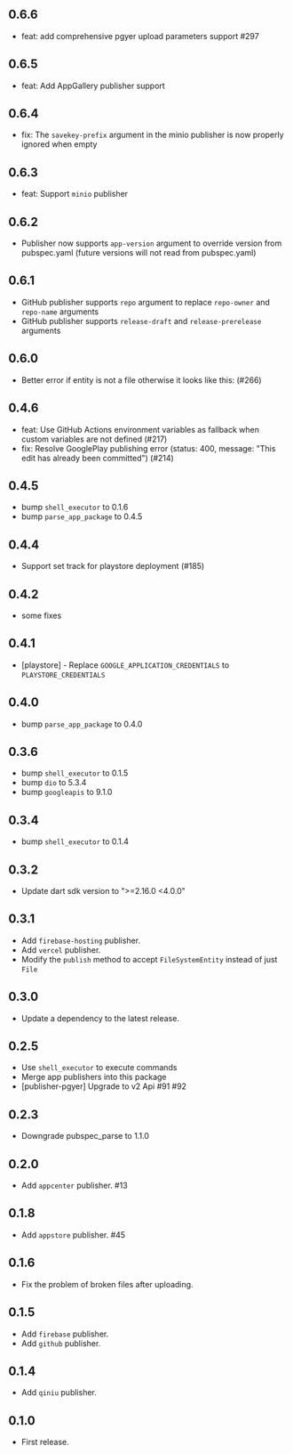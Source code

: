 ## 0.6.6

* feat: add comprehensive pgyer upload parameters support #297

## 0.6.5

* feat: Add AppGallery publisher support

## 0.6.4

* fix: The `savekey-prefix` argument in the minio publisher is now properly ignored when empty

## 0.6.3

* feat: Support `minio` publisher

## 0.6.2

* Publisher now supports `app-version` argument to override version from pubspec.yaml (future versions will not read from pubspec.yaml)

## 0.6.1

* GitHub publisher supports `repo` argument to replace `repo-owner` and `repo-name` arguments
* GitHub publisher supports `release-draft` and `release-prerelease` arguments

## 0.6.0

* Better error if entity is not a file otherwise it looks like this: (#266)

## 0.4.6

* feat: Use GitHub Actions environment variables as fallback when custom variables are not defined (#217)
* fix: Resolve GooglePlay publishing error (status: 400, message: "This edit has already been committed") (#214)

## 0.4.5

* bump `shell_executor` to 0.1.6
* bump `parse_app_package` to 0.4.5

## 0.4.4

* Support set track for playstore deployment (#185)

## 0.4.2

* some fixes

## 0.4.1

* [playstore] - Replace `GOOGLE_APPLICATION_CREDENTIALS` to `PLAYSTORE_CREDENTIALS`

## 0.4.0

* bump `parse_app_package` to 0.4.0

## 0.3.6

* bump `shell_executor` to 0.1.5
* bump `dio` to 5.3.4
* bump `googleapis` to 9.1.0

## 0.3.4

* bump `shell_executor` to 0.1.4

## 0.3.2

* Update dart sdk version to ">=2.16.0 <4.0.0"

## 0.3.1

* Add `firebase-hosting` publisher.
* Add `vercel` publisher.
* Modify the `publish` method to accept `FileSystemEntity` instead of just `File`

## 0.3.0

* Update a dependency to the latest release.

## 0.2.5

* Use `shell_executor` to execute commands
* Merge app publishers into this package
* [publisher-pgyer] Upgrade to v2 Api #91 #92

## 0.2.3

* Downgrade pubspec_parse to 1.1.0

## 0.2.0

* Add `appcenter` publisher. #13

## 0.1.8

* Add `appstore` publisher. #45

## 0.1.6

* Fix the problem of broken files after uploading.

## 0.1.5

* Add `firebase` publisher.
* Add `github` publisher.

## 0.1.4

* Add `qiniu` publisher.

## 0.1.0

* First release.
